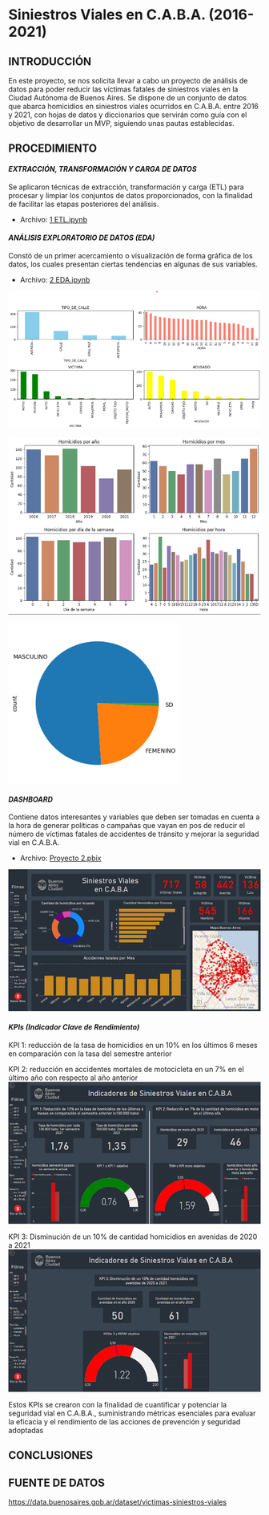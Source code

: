 # Siniestros Viales en C.A.B.A. (2016-2021)


## INTRODUCCIÓN
En este proyecto, se nos solicita llevar a cabo un proyecto de análisis de datos para poder reducir las víctimas fatales de siniestros viales en la Ciudad Autónoma de Buenos Aires. Se dispone de un conjunto de datos que abarca homicidios en siniestros viales ocurridos en C.A.B.A. entre 2016 y 2021, con hojas de datos y diccionarios que servirán como guía con el objetivo de desarrollar un MVP, siguiendo unas pautas establecidas.

## PROCEDIMIENTO

#### *EXTRACCIÓN, TRANSFORMACIÓN Y CARGA DE DATOS*
Se aplicaron técnicas de extracción, transformación y carga (ETL) para procesar y limpiar los conjuntos de datos proporcionados, con la finalidad de facilitar las etapas posteriores del análisis.
- Archivo: [1 ETL.ipynb](https://github.com/cristobalqv/siniestros-viales/blob/main/1%20ETL.ipynb "1 ETL")

#### *ANÁLISIS EXPLORATORIO DE DATOS (EDA)*

Constó de un primer acercamiento o visualización de forma gráfica de los datos, los cuales presentan ciertas tendencias en algunas de sus variables.
- Archivo: [2 EDA.ipynb](https://github.com/cristobalqv/siniestros-viales/blob/main/2%20EDA.ipynb "2 EDA.ipynb")

[![EDA1](https://github.com/cristobalqv/siniestros-viales/blob/main/imagenes/EDA1.png "EDA1")](https://github.com/cristobalqv/siniestros-viales/blob/main/imagenes/EDA1.png "EDA1")

[![EDA 2](https://github.com/cristobalqv/siniestros-viales/blob/main/imagenes/EDA2.png "EDA 2")](https://github.com/cristobalqv/siniestros-viales/blob/main/imagenes/EDA2.png "EDA 2")

[![EDA 3](https://github.com/cristobalqv/siniestros-viales/blob/main/imagenes/EDA3.png "EDA 3")](https://github.com/cristobalqv/siniestros-viales/blob/main/imagenes/EDA3.png "EDA 3")

#### *DASHBOARD*
Contiene datos interesantes y variables que deben ser tomadas en cuenta a la hora de generar políticas o campañas que vayan en pos de reducir el número de víctimas fatales de accidentes de tránsito y mejorar la seguridad vial en C.A.B.A.
- Archivo: [Proyecto 2.pbix](https://github.com/cristobalqv/siniestros-viales/blob/main/Proyecto%202.pbix "Proyecto 2.pbix")

[![Dashboard Siniestros Viales CABA](https://github.com/cristobalqv/siniestros-viales/blob/main/imagenes/dashboard.png "Dashboard Siniestros Viales CABA")](https://github.com/cristobalqv/siniestros-viales/blob/main/imagenes/dashboard.png "Dashboard Siniestros Viales CABA")

#### *KPIs (Indicador Clave de Rendimiento)*
KPI 1: reducción de la tasa de homicidios en un 10% en los últimos 6 meses en comparación con la tasa del semestre anterior

KPI 2: reducción en accidentes mortales de motocicleta en un 7% en el último año con respecto al año anterior
[![KPI 1 y 2](https://github.com/cristobalqv/siniestros-viales/blob/main/imagenes/kpi%201%20y%202.png "KPI 1 y 2")](https://github.com/cristobalqv/siniestros-viales/blob/main/imagenes/kpi%201%20y%202.png "KPI 1 y 2")



KPI 3: Disminución de un 10% de cantidad homicidios en avenidas de 2020 a 2021
[![KPI 3](https://github.com/cristobalqv/siniestros-viales/blob/main/imagenes/kpi%203.png "KPI 3")](https://github.com/cristobalqv/siniestros-viales/blob/main/imagenes/kpi%203.png "KPI 3")


Estos KPIs se crearon con la finalidad de cuantificar y potenciar la seguridad vial en C.A.B.A., suministrando métricas esenciales para evaluar la eficacia y el rendimiento de las acciones de prevención y seguridad adoptadas

## CONCLUSIONES

## FUENTE DE DATOS
https://data.buenosaires.gob.ar/dataset/victimas-siniestros-viales
